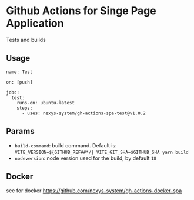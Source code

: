 # Github Actions for Singe Page Application

Tests and builds

## Usage

```
name: Test

on: [push]

jobs:
  test:
    runs-on: ubuntu-latest
    steps:
      - uses: nexys-system/gh-actions-spa-test@v1.0.2
```

## Params

* `build-command`: build command. Default is: `VITE_VERSION=${GITHUB_REF##*/} VITE_GIT_SHA=$GITHUB_SHA yarn build`
* `nodeversion`: node version used for the build, by default `18`

## Docker

see for docker https://github.com/nexys-system/gh-actions-docker-spa
